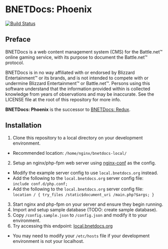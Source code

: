 BNETDocs: Phoenix
=================

[![Build Status](https://magnum.travis-ci.com/carlbennett/bnetdocs-web.svg?token=NuYSBEpgMBcECX299Qpz&branch=phoenix-0.2)](https://magnum.travis-ci.com/carlbennett/bnetdocs-web)

Preface
-------
BNETDocs is a web content management system (CMS) for the Battle.net&trade;
online gaming service, with its purpose to document the Battle.net&trade;
protocol.

BNETDocs is in no way affiliated with or endorsed by Blizzard
Entertainment&trade; or its brands, and is not intended to compete with
or undermine Blizzard Entertainment&trade; or Battle.net&trade;. Persons using
this software understand that the information provided within is collected
knowledge from years of observations and may be inaccurate. See the LICENSE
file at the root of this repository for more info.

**BNETDocs: Phoenix** is the successor to
[BNETDocs: Redux](https://github.com/carlbennett/bnetdocs-web/tree/redux).

Installation
------------

1. Clone this repository to a local directory on your development environment.
 - Recommended location: `/home/nginx/bnetdocs-local/`
2. Setup an nginx/php-fpm web server using
   [nginx-conf](https://github.com/carlbennett/nginx-conf) as the config.
 - Modify the example server config to use `local.bnetdocs.org` instead.
 - Add the following to the `local.bnetdocs.org` server config file:<br/>
   `include conf.d/php.conf;`
 - Add the following to the `local.bnetdocs.org` server config file:<br/>
   `location / { try_files /static$document_uri /main.php?$args; }`
3. Start nginx and php-fpm on your server and ensure they begin running.
4. Import and setup sample database (TODO: create sample database).
5. Copy `/config.sample.json` to `/config.json` and modify it to your
   environment.
6. Try accessing this endpoint:
   [local.bnetdocs.org](https://local.bnetdocs.org)
 - You may need to modify your `/etc/hosts` file if your development
   environment is not your localhost.

